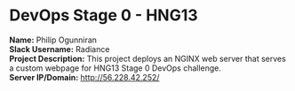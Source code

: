 # DevOps Stage 0 - HNG13

**Name:** Philip Ogunniran  
**Slack Username:** Radiance  
**Project Description:** This project deploys an NGINX web server that serves a custom webpage for HNG13 Stage 0 DevOps challenge.  
**Server IP/Domain:** http://56.228.42.252/
